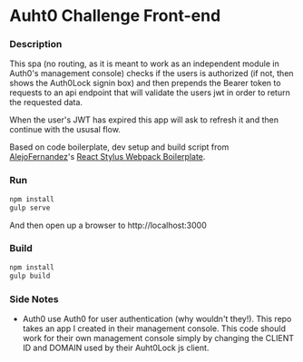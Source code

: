 # Auht0 Challenge Front-end

### Description

This spa (no routing, as it is meant to work as an independent module in Auth0's management console) checks if the users is authorized (if not, then shows the Auth0Lock signin box) and then prepends the Bearer token to requests to an api endpoint that will validate the users jwt in order to return the requested data.

When the user's JWT has expired this app will ask to refresh it and then continue with the ususal flow.

Based on code boilerplate, dev setup and build script from [AlejoFernandez](https://github.com/AlejoFernandez)'s [React Stylus Webpack Boilerplate](https://github.com/AlejoFernandez/react-stylus-webpack-boilerplate).


### Run

```sh
npm install
gulp serve
```

And then open up a browser to http://localhost:3000

### Build

```sh
npm install
gulp build
```


### Side Notes

- Auth0 use Auth0 for user authentication (why wouldn't they!). This repo takes an app I created in their management console. This code should work for their own management console simply by changing the CLIENT ID and DOMAIN used by their Auht0Lock js client.